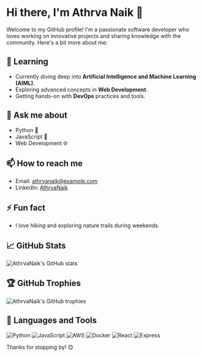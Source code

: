 # Hi there, I'm Athrva Naik 👋

Welcome to my GitHub profile! I'm a passionate software developer who loves working on innovative projects and sharing knowledge with the community. Here's a bit more about me:

## 🌱 Learning
- Currently diving deep into **Artificial Intelligence and Machine Learning (AIML)**.
- Exploring advanced concepts in **Web Development**.
- Getting hands-on with **DevOps** practices and tools.

## 💬 Ask me about
- Python 🐍
- JavaScript 📜
- Web Development 🌐


## 📫 How to reach me
- Email: [athrvanaik@example.com](mailto:naikathrva1@gmail.com.com)
- LinkedIn: [AthrvaNaik](https://www.linkedin.com/in/athrvanaik)

## ⚡ Fun fact
- I love hiking and exploring nature trails during weekends.

## 📈 GitHub Stats
![AthrvaNaik's GitHub stats](https://github-readme-stats.vercel.app/api?username=AthrvaNaik&show_icons=true&theme=radical)

## 🏆 GitHub Trophies
![AthrvaNaik's GitHub trophies](https://github-profile-trophy.vercel.app/?username=AthrvaNaik&theme=radical)

## 🚀 Languages and Tools
![Python](https://img.shields.io/badge/Python-3776AB?style=for-the-badge&logo=python&logoColor=white)
![JavaScript](https://img.shields.io/badge/JavaScript-F7DF1E?style=for-the-badge&logo=javascript&logoColor=black)
![AWS](https://img.shields.io/badge/AWS-232F3E?style=for-the-badge&logo=amazon-aws&logoColor=white)
![Docker](https://img.shields.io/badge/Docker-2496ED?style=for-the-badge&logo=docker&logoColor=white)
![React](https://img.shields.io/badge/React-20232A?style=for-the-badge&logo=react&logoColor=61DAFB)
![Express](https://img.shields.io/badge/Express-000000?style=for-the-badge&logo=express&logoColor=white)

Thanks for stopping by! 😊
